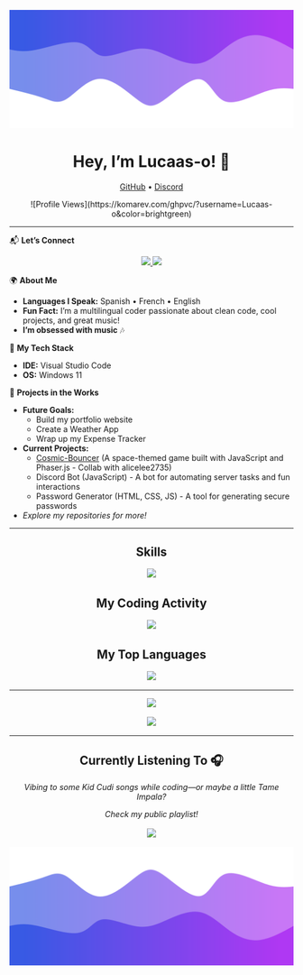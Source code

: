 ![Header](./1.png)

<h1 align="center">Hey, I’m Lucaas-o! 👋</h1>
<p align="center">
  <a href="https://github.com/Lucaas-o">GitHub</a> •
  <a href="https://discord.gg/wDGyJUtd5Q">Discord</a>
</p>

<p align="center">
  ![Profile Views](https://komarev.com/ghpvc/?username=Lucaas-o&color=brightgreen)
</p>

---

📬 **Let’s Connect**  
<p align="center">
  <a href="https://www.instagram.com/lucaass.o__">
    <img src="https://img.shields.io/badge/Instagram-E4405F?style=for-the-badge&logo=instagram&logoColor=white" />
  </a>
  <a href="https://discord.gg/wDGyJUtd5Q">
    <img src="https://img.shields.io/badge/Discord-5865F2?style=for-the-badge&logo=discord&logoColor=white" />
  </a>
</p>

🌍 **About Me**  
- **Languages I Speak:** Spanish • French • English  
- **Fun Fact:** I’m a multilingual coder passionate about clean code, cool projects, and great music!  
- **I’m obsessed with music** 🎶  

🔧 **My Tech Stack**  
- **IDE:** Visual Studio Code  
- **OS:** Windows 11  

🚀 **Projects in the Works**  
- **Future Goals:**  
  - Build my portfolio website  
  - Create a Weather App  
  - Wrap up my Expense Tracker  
- **Current Projects:**  
  - [Cosmic-Bouncer](https://github.com/alicelee2735/Cosmic-Bouncer) (A space-themed game built with JavaScript and Phaser.js - Collab with alicelee2735)  
  - Discord Bot (JavaScript) - A bot for automating server tasks and fun interactions  
  - Password Generator (HTML, CSS, JS) - A tool for generating secure passwords  
- *Explore my repositories for more!*

---

<h2 align="center">Skills</h2>  
<p align="center">
  <a href="https://skillicons.dev">
    <img src="https://skillicons.dev/icons?i=python,js,vscode,html,css,git" />
  </a>
</p>

<h2 align="center">My Coding Activity</h2>  
<p align="center">
  <img src="https://github-readme-stats.vercel.app/api/wakatime?username=your_wakatime_username&theme=dracula" />
</p>

<h2 align="center">My Top Languages</h2>  
<p align="center">
  <img src="https://github-readme-stats.vercel.app/api/top-langs/?username=Lucaas-o&layout=compact&theme=dracula" />
</p>

---

<p align="center">
  <img src="https://github-readme-stats.vercel.app/api?username=Lucaas-o&show_icons=true&theme=dracula" />
</p>
<p align="center">
  <img src="https://github-readme-streak-stats.herokuapp.com/?user=Lucaas-o&theme=dracula" />
</p>

---

<h2 align="center">Currently Listening To 🎧</h2>  
<p align="center">
  <em>Vibing to some Kid Cudi songs while coding—or maybe a little Tame Impala?</em>  
</p>

<p align="center">
  <em>Check my public playlist!</em>
  <br>
  <br>
  <a href="https://open.spotify.com/playlist/5xXqCvvy7szKrVtqeXOLie?si=CM4sa6wSQPm9gpsOTZUXjQ">
    <img src="https://img.shields.io/badge/Spotify-1DB954?style=for-the-badge&logo=spotify&logoColor=white" />
  </a>
</p>

![Footer](./2.png)
